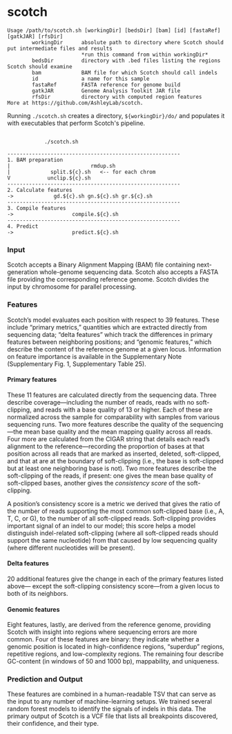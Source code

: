 # scotch

```
Usage /path/to/scotch.sh [workingDir] [bedsDir] [bam] [id] [fastaRef] [gatkJAR] [rfsDir]
        workingDir      absolute path to directory where Scotch should put intermediate files and results
                        *run this command from within workingDir*
        bedsDir         directory with .bed files listing the regions Scotch should examine
        bam             BAM file for which Scotch should call indels
        id              a name for this sample
        fastaRef        FASTA reference for genome build
        gatkJAR         Genome Analysis Toolkit JAR file
        rfsDir          directory with computed region features
More at https://github.com/AshleyLab/scotch.
```

Running `./scotch.sh` creates a directory, `${workingDir}/do/` and populates it with executables that perform Scotch's pipeline. 

```

			./scotch.sh			

--------------------------------------------------------
1. BAM preparation	   
|                          rmdup.sh
|		      split.${c}.sh   <-- for each chrom
V		     unclip.${c}.sh
--------------------------------------------------------
2. Calculate features
->             gd.${c}.sh gn.${c}.sh gr.${c}.sh
--------------------------------------------------------
3. Compile features 
->                   compile.${c}.sh
--------------------------------------------------------
4. Predict
->                   predict.${c}.sh 
```

### Input
Scotch accepts a Binary Alignment Mapping (BAM) file containing next-generation whole-genome sequencing data. Scotch also accepts a FASTA file providing the corresponding reference genome. Scotch divides the input by chromosome for parallel processing. 

### Features
Scotch’s model evaluates each position with respect to 39 features. These include “primary metrics,” quantities which are extracted directly from sequencing data; “delta features” which track the differences in primary features between neighboring positions; and “genomic features,” which describe the content of the reference genome at a given locus. Information on feature importance is available in the Supplementary Note (Supplementary Fig. 1, Supplementary Table 25). 

#### Primary features
These 11 features are calculated directly from the sequencing data. Three describe coverage—including the number of reads, reads with no soft-clipping, and reads with a base quality of 13 or higher. Each of these are normalized across the sample for comparability with samples from various sequencing runs. Two more features describe the quality of the sequencing—the mean base quality and the mean mapping quality across all reads. Four more are calculated from the CIGAR string that details each read’s alignment to the reference—recording the proportion of bases at that position across all reads that are marked as inserted, deleted, soft-clipped, and that at are at the boundary of soft-clipping (i.e., the base is soft-clipped but at least one neighboring base is not). Two more features describe the soft-clipping of the reads, if present: one gives the mean base quality of soft-clipped bases, another gives the *consistency score* of the soft-clipping. 

A position’s consistency score is a metric we derived that gives the ratio of the number of reads supporting the most common soft-clipped base (i.e., A, T, C, or G), to the number of all soft-clipped reads. Soft-clipping provides important signal of an indel to our model; this score helps a model distinguish indel-related soft-clipping (where all soft-clipped reads should support the same nucleotide) from that caused by low sequencing quality (where different nucleotides will be present). 

#### Delta features
20 additional features give the change in each of the primary features listed above— except the soft-clipping consistency score—from a given locus to both of its neighbors.  

#### Genomic features
Eight features, lastly, are derived from the reference genome, providing Scotch with insight into regions where sequencing errors are more common. Four of these features are binary: they indicate whether a genomic position is located in high-confidence regions, “superdup” regions, repetitive regions, and low-complexity regions. The remaining four describe GC-content (in windows of 50 and 1000 bp), mappability, and uniqueness. 

### Prediction and Output
These features are combined in a human-readable TSV that can serve as the input to any number of machine-learning setups. We trained several random forest models to identify the signals of indels in this data. The primary output of Scotch is a VCF file that lists all breakpoints discovered, their confidence, and their type. 
